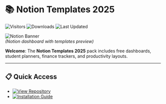 # 📚 Notion Templates 2025

![Visitors](https://img.shields.io/badge/Visitors-420K+-ff9f43)
![Downloads](https://img.shields.io/badge/Downloads-250K+-6ab04c)
![Last Updated](https://img.shields.io/badge/Last_Updated-Aug_2025-3498db)

![Notion Banner](https://i.ytimg.com/vi/bl7cgnGavhE/maxresdefault.jpg)  
*(Notion dashboard with templates preview)*  

**Welcome**: The **Notion Templates 2025** pack includes free dashboards, student planners, finance trackers, and productivity layouts.  

---

## 📋 Quick Access  
- [![View Repository](https://img.shields.io/badge/View_Repository-NOW-blueviolet)](https://github.com/Notion-Templates-2025/notion-templates-2025)  
- [![Installation Guide](https://img.shields.io/badge/Setup-Guide-blueviolet)](https://github.com/Notion-Templates-2025/notion-templates-2025)  
